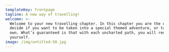 ```yaml
---
templateKey: frontpage
tagline: A new way of travelling!
welcome: >-
  Welcome to your new travelling chapter. In this chapter you are the one to
  decide if you want to be taken into a special themed adventure, or tailor your
  own. What’s guaranteed is that with each uncharted path, you will rediscover
  yourself.
image: /img/untitled-58.jpg
---
```


